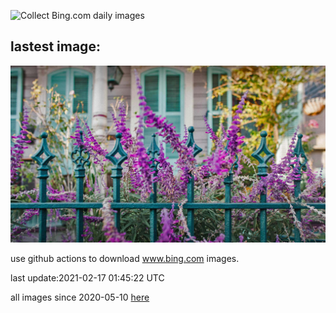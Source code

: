![Collect Bing.com daily images](https://github.com/counter2015/bing-daily-images/workflows/Collect%20Bing.com%20daily%20images/badge.svg)
## lastest image:
![](images/PurpleFlowers.jpg)

use github actions to download www.bing.com images.

last update:2021-02-17 01:45:22 UTC

all images since 2020-05-10 [here](https://github.com/counter2015/bing-daily-images/tree/master/images) 
